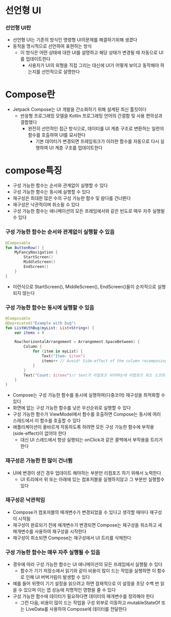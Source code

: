 # 선언형 UI

### 선언형 UI란

- 선언형 UI는 기존의 방식인 명령형 UI의문제를 해결하기위해 생겼다
- 동작을 명시적으로 선언하여 표현하는 방식
    - 이 방식은 어떤 상태에 대한 UI를 설명하고 해당 상태가 변경될 때 자동으로 UI를 업데이트한다
        - 사용자가 UI의 외형을 직접 그리는 대신에 UI가 어떻게 보이고 동작해야 하는지를 선언적으로 설명한다

# Compose란

- Jetpack Compose는 UI 개발을 간소화하기 위해 설계된 최신 툴킷이다
    - 반응형 프로그래밍 모델을 Kotlin 프로그래밍 언어의 간결함 및 사용 편의성과 결합했다
        - 완전히 선언적인 접근 방식으로, 데이터를 UI 계층 구조로 변환하는 일련의 함수를 호출하여 UI를 묘사한다
            - 기본 데이터가 변경되면 프레임워크가 이러한 함수를 자동으로 다시 실행하여 UI 계층 구조를 업데이트한다

# compose특징

- 구성 가능한 함수는 순서와 관계없이 실행할 수 있다
- 구성 가능한 함수는 동시에 실행할 수 있다
- 재구성은 최대한 많은 수의 구성 가능한 함수 및 람다를 건너뛴다
- 재구성은 낙관적이며 취소될 수 있다
- 구성 가능한 함수는 애니메이션의 모든 프레임에서와 같은 빈도로 매우 자주 실행될 수 있다

### 구성 가능한 함수는 순서와 관계없이 실행할 수 있음

```kt
@Composable
fun ButtonRow() {
    MyFancyNavigation {
        StartScreen()
        MiddleScreen()
        EndScreen()
    }
}
```

- 이런식으로 StartScreen(), MiddleScreen(), EndScreen()들이 순차적으로 실행되지 않는다

### 구성 가능한 함수는 동시에 실행할 수 있음

```kt
@Composable
@Deprecated("Example with bug")
fun ListWithBug(myList: List<String>) {
    var items = 0

    Row(horizontalArrangement = Arrangement.SpaceBetween) {
        Column {
            for (item in myList) {
                Text("Item: $item")
                items++ // Avoid! Side-effect of the column recomposing.// 
            }
        }
        Text("Count: $items")// text가 리컴포즈 되야하는데 리컴포즈 최소 스코프에 Column도 포함되있어서 같이 리컴포즈된다 
    }
}
```

- Compose는 구성 가능한 함수를 동시에 실행하여(다중코어) 재구성을 최적화할 수 있다
- 화면에 없는 구성 가능한 함수를 낮은 우선순위로 실행할 수 있다
- 구성 가능한 함수가 ViewModel에서 함수를 호출하면 Compose는 동시에 여러 스레드에서 이 함수를 호출할 수 있다
- 애플리케이션이 올바르게 작동하도록 하려면 모든 구성 가능한 함수에 부작용(side-effect)이 없어야 한다
    - 대신 UI 스레드에서 항상 실행되는 onClick과 같은 콜백에서 부작용을 트리거한다

### 재구성은 가능한 한 많이 건너뜀

- UI에 변경이 생긴 경우 업데이트 해야하는 부분만 리컴포즈 하기 위해서 노력한다
    - UI 트리에서 위 또는 아래에 있는 컴포저블을 실행하지않고 그 부분만 실행할수 있다

### 재구성은 낙관적임

- Compose가 컴포저블의 매개변수가 변경되었을 수 있다고 생각할 때마다 재구성이 시작됨
- 재구성이 완료되기 전에 매개변수가 변경되면 Compose는 재구성을 취소하고 새 매개변수를 사용하여 재구성을 시작한다
- 재구성이 취소되면 Compose는 재구성에서 UI 트리를 삭제한다

### 구성 가능한 함수는 매우 자주 실행될 수 있음

- 경우에 따라 구성 가능한 함수는 UI 애니메이션의 모든 프레임에서 실행될 수 있다
    - 함수가 기기 저장소에서 읽기와 같이 비용이 많이 드는 작업을 실행하면 이 함수로 인해 UI 버벅거림이 발생할 수 있다
- 예를 들어 위젯이 기기 설정을 읽으려고 하면 잠재적으로 이 설정을 초당 수백 번 읽을 수 있으며 이는 앱 성능에 치명적인 영향을 줄 수 있다
- 구성 가능한 함수에 데이터가 필요하다면 데이터의 매개변수를 정의해야 한다
    - 그런 다음, 비용이 많이 드는 작업을 구성 외부로 이동하고 mutableStateOf 또는 LiveData를 사용하여 Compose에 데이터를 전달한다